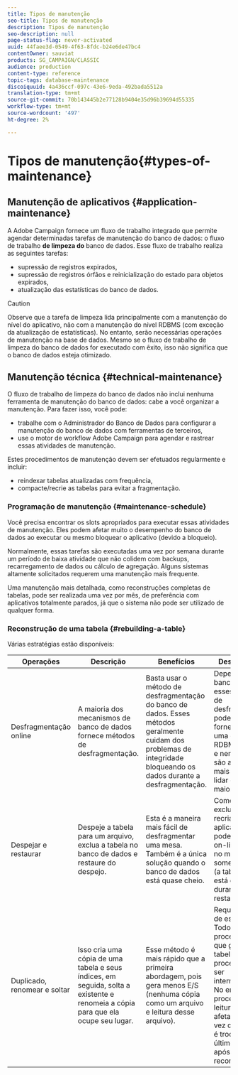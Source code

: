 ```yaml
---
title: Tipos de manutenção
seo-title: Tipos de manutenção
description: Tipos de manutenção
seo-description: null
page-status-flag: never-activated
uuid: 44faee3d-0549-4f63-8fdc-b24e6de47bc4
contentOwner: sauviat
products: SG_CAMPAIGN/CLASSIC
audience: production
content-type: reference
topic-tags: database-maintenance
discoiquuid: 4a436ccf-097c-43e6-9eda-492bada5512a
translation-type: tm+mt
source-git-commit: 70b143445b2e77128b9404e35d96b39694d55335
workflow-type: tm+mt
source-wordcount: '497'
ht-degree: 2%

---
```



# Tipos de manutenção{#types-of-maintenance}

## Manutenção de aplicativos {#application-maintenance}

A Adobe Campaign fornece um fluxo de trabalho integrado que permite agendar determinadas tarefas de manutenção do banco de dados: o fluxo de trabalho **de limpeza do** banco de dados. Esse fluxo de trabalho realiza as seguintes tarefas:

* supressão de registros expirados,
* supressão de registros órfãos e reinicialização do estado para objetos expirados,
* atualização das estatísticas do banco de dados.

>[!CAUTION]
>
>Observe que a tarefa de limpeza lida principalmente com a manutenção do nível do aplicativo, não com a manutenção do nível RDBMS (com exceção da atualização de estatísticas). No entanto, serão necessárias operações de manutenção na base de dados. Mesmo se o fluxo de trabalho de limpeza do banco de dados for executado com êxito, isso não significa que o banco de dados esteja otimizado.

## Manutenção técnica {#technical-maintenance}

O fluxo de trabalho de limpeza do banco de dados não inclui nenhuma ferramenta de manutenção do banco de dados: cabe a você organizar a manutenção. Para fazer isso, você pode:

* trabalhe com o Administrador do Banco de Dados para configurar a manutenção do banco de dados com ferramentas de terceiros,
* use o motor de workflow Adobe Campaign para agendar e rastrear essas atividades de manutenção.

Estes procedimentos de manutenção devem ser efetuados regularmente e incluir:

* reindexar tabelas atualizadas com frequência,
* compacte/recrie as tabelas para evitar a fragmentação.

### Programação de manutenção {#maintenance-schedule}

Você precisa encontrar os slots apropriados para executar essas atividades de manutenção. Eles podem afetar muito o desempenho do banco de dados ao executar ou mesmo bloquear o aplicativo (devido a bloqueio).

Normalmente, essas tarefas são executadas uma vez por semana durante um período de baixa atividade que não colidem com backups, recarregamento de dados ou cálculo de agregação. Alguns sistemas altamente solicitados requerem uma manutenção mais frequente.

Uma manutenção mais detalhada, como reconstruções completas de tabelas, pode ser realizada uma vez por mês, de preferência com aplicativos totalmente parados, já que o sistema não pode ser utilizado de qualquer forma.

### Reconstrução de uma tabela {#rebuilding-a-table}

Várias estratégias estão disponíveis:

<table> 
 <thead> 
  <tr> 
   <th> Operações </th> 
   <th> Descrição </th> 
   <th> Benefícios </th> 
   <th> Desvantagens </th> 
  </tr> 
 </thead> 
 <tbody> 
  <tr> 
   <td> Desfragmentação online<br /> </td> 
   <td> A maioria dos mecanismos de banco de dados fornece métodos de desfragmentação.<br /> </td> 
   <td> Basta usar o método de desfragmentação do banco de dados. Esses métodos geralmente cuidam dos problemas de integridade bloqueando os dados durante a desfragmentação.<br /> </td> 
   <td> Dependendo do banco de dados, esses métodos de desfragmentação podem ser fornecidos como uma opção RDBMS (Oracle) e nem sempre são a maneira mais eficiente de lidar com tabelas maiores.<br /> </td> 
  </tr> 
  <tr> 
   <td> Despejar e restaurar<br /> </td> 
   <td> Despeje a tabela para um arquivo, exclua a tabela no banco de dados e restaure do despejo.<br /> </td> 
   <td> Esta é a maneira mais fácil de desfragmentar uma mesa. Também é a única solução quando o banco de dados está quase cheio.<br /> </td> 
   <td> Como a tabela é excluída e recriada, o aplicativo não pode ser deixado on-line, mesmo no modo somente leitura (a tabela não está disponível durante a fase de restauração).<br /> </td> 
  </tr> 
  <tr> 
   <td> Duplicado, renomear e soltar<br /> </td> 
   <td> Isso cria uma cópia de uma tabela e seus índices, em seguida, solta a existente e renomeia a cópia para que ela ocupe seu lugar.<br /> </td> 
   <td> Esse método é mais rápido que a primeira abordagem, pois gera menos E/S (nenhuma cópia como um arquivo e leitura desse arquivo).<br /> </td> 
   <td> Requer o dobro de espaço.<br /> Todos os processos ativos que gravam na tabela durante o processo devem ser interrompidos. No entanto, os processos de leitura não serão afetados, uma vez que a tabela é trocada no último momento após a reconstrução. <br /> </td> 
  </tr> 
 </tbody> 
</table>

